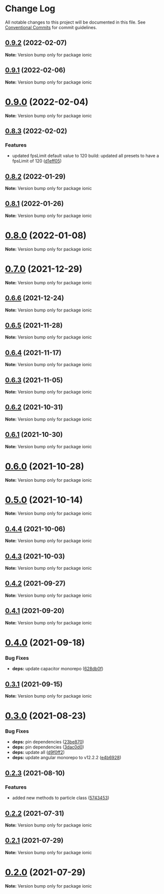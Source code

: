 # Change Log

All notable changes to this project will be documented in this file.
See [Conventional Commits](https://conventionalcommits.org) for commit guidelines.

## [0.9.2](https://github.com/matteobruni/tsparticles/compare/ionic@0.9.1...ionic@0.9.2) (2022-02-07)

**Note:** Version bump only for package ionic





## [0.9.1](https://github.com/matteobruni/tsparticles/compare/ionic@0.9.0...ionic@0.9.1) (2022-02-06)

**Note:** Version bump only for package ionic





# [0.9.0](https://github.com/matteobruni/tsparticles/compare/ionic@0.8.3...ionic@0.9.0) (2022-02-04)

**Note:** Version bump only for package ionic





## [0.8.3](https://github.com/matteobruni/tsparticles/compare/ionic@0.8.2...ionic@0.8.3) (2022-02-02)


### Features

* updated fpsLimit default value to 120 build: updated all presets to have a fpsLimit of 120 ([d1eff05](https://github.com/matteobruni/tsparticles/commit/d1eff050224c4d65727c0abc3f100d70d3807eb8))





## [0.8.2](https://github.com/matteobruni/tsparticles/compare/ionic@0.8.1...ionic@0.8.2) (2022-01-29)

**Note:** Version bump only for package ionic





## [0.8.1](https://github.com/matteobruni/tsparticles/compare/ionic@0.8.0...ionic@0.8.1) (2022-01-26)

**Note:** Version bump only for package ionic





# [0.8.0](https://github.com/matteobruni/tsparticles/compare/ionic@0.7.0...ionic@0.8.0) (2022-01-08)

**Note:** Version bump only for package ionic





# [0.7.0](https://github.com/matteobruni/tsparticles/compare/ionic@0.6.6...ionic@0.7.0) (2021-12-29)

**Note:** Version bump only for package ionic





## [0.6.6](https://github.com/matteobruni/tsparticles/compare/ionic@0.6.5...ionic@0.6.6) (2021-12-24)

**Note:** Version bump only for package ionic





## [0.6.5](https://github.com/matteobruni/tsparticles/compare/ionic@0.6.4...ionic@0.6.5) (2021-11-28)

**Note:** Version bump only for package ionic





## [0.6.4](https://github.com/matteobruni/tsparticles/compare/ionic@0.6.3...ionic@0.6.4) (2021-11-17)

**Note:** Version bump only for package ionic





## [0.6.3](https://github.com/matteobruni/tsparticles/compare/ionic@0.6.2...ionic@0.6.3) (2021-11-05)

**Note:** Version bump only for package ionic





## [0.6.2](https://github.com/matteobruni/tsparticles/compare/ionic@0.6.1...ionic@0.6.2) (2021-10-31)

**Note:** Version bump only for package ionic





## [0.6.1](https://github.com/matteobruni/tsparticles/compare/ionic@0.6.0...ionic@0.6.1) (2021-10-30)

**Note:** Version bump only for package ionic





# [0.6.0](https://github.com/matteobruni/tsparticles/compare/ionic@0.5.0...ionic@0.6.0) (2021-10-28)

**Note:** Version bump only for package ionic





# [0.5.0](https://github.com/matteobruni/tsparticles/compare/ionic@0.4.4...ionic@0.5.0) (2021-10-14)

**Note:** Version bump only for package ionic





## [0.4.4](https://github.com/matteobruni/tsparticles/compare/ionic@0.4.3...ionic@0.4.4) (2021-10-06)

**Note:** Version bump only for package ionic





## [0.4.3](https://github.com/matteobruni/tsparticles/compare/ionic@0.4.2...ionic@0.4.3) (2021-10-03)

**Note:** Version bump only for package ionic





## [0.4.2](https://github.com/matteobruni/tsparticles/compare/ionic@0.4.1...ionic@0.4.2) (2021-09-27)

**Note:** Version bump only for package ionic





## [0.4.1](https://github.com/matteobruni/tsparticles/compare/ionic@0.4.0...ionic@0.4.1) (2021-09-20)

**Note:** Version bump only for package ionic





# [0.4.0](https://github.com/matteobruni/tsparticles/compare/ionic@0.3.1...ionic@0.4.0) (2021-09-18)


### Bug Fixes

* **deps:** update capacitor monorepo ([628db0f](https://github.com/matteobruni/tsparticles/commit/628db0f31e93f6e035b8bf0a96ef48c391afefc9))





## [0.3.1](https://github.com/matteobruni/tsparticles/compare/ionic@0.3.0...ionic@0.3.1) (2021-09-15)

**Note:** Version bump only for package ionic





# [0.3.0](https://github.com/matteobruni/tsparticles/compare/ionic@0.2.3...ionic@0.3.0) (2021-08-23)


### Bug Fixes

* **deps:** pin dependencies ([23be870](https://github.com/matteobruni/tsparticles/commit/23be8708d698e1e37a18f2ed292cbccffb0f1e47))
* **deps:** pin dependencies ([3dac0d0](https://github.com/matteobruni/tsparticles/commit/3dac0d0a594092707ddd31a70b09cdb7238d5eba))
* **deps:** update all ([d9f0ff2](https://github.com/matteobruni/tsparticles/commit/d9f0ff2f8c4ac269aaad5077492746e3da8fb422))
* **deps:** update angular monorepo to v12.2.2 ([e4b6928](https://github.com/matteobruni/tsparticles/commit/e4b6928c5f35d5d2f8ed9609fcff8a53427f7a77))





## [0.2.3](https://github.com/matteobruni/tsparticles/compare/ionic@0.2.2...ionic@0.2.3) (2021-08-10)


### Features

* added new methods to particle class ([5743453](https://github.com/matteobruni/tsparticles/commit/5743453906001569f262888aa54539ad4e1463ac))





## [0.2.2](https://github.com/matteobruni/tsparticles/compare/ionic@0.2.1...ionic@0.2.2) (2021-07-31)

**Note:** Version bump only for package ionic





## [0.2.1](https://github.com/matteobruni/tsparticles/compare/ionic@0.2.0...ionic@0.2.1) (2021-07-29)

**Note:** Version bump only for package ionic





# [0.2.0](https://github.com/matteobruni/tsparticles/compare/ionic@0.1.0...ionic@0.2.0) (2021-07-29)

**Note:** Version bump only for package ionic

